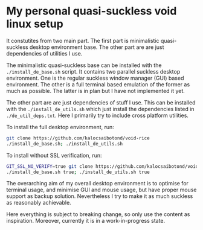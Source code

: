 # My personal quasi-suckless void linux setup

It constutites from two main part.
The first part is minimalistic quasi-suckless desktop environment base.
The other part are are just dependencies of utilities I use.

The minimalistic quasi-suckless base can be installed with the
`./install_de_base.sh` script. It contains two parallel suckless desktop
environment. One is the regular suckless window manager (GUI) based environment.
The other is a full terminal based emulation of the former as much as possible.
The latter is in plan but I have not implemented it yet.

The other part are are just dependencies of stuff I use. This can be installed
with the `./install_de_utils.sh` which just install the dependencies listed
in `./de_util_deps.txt`. Here I primarily try to include cross platform
utilities.

To install the full desktop environment, run:

```bash
git clone https://github.com/kalocsaibotond/void-rice
./install_de_base.sh; ./install_de_utils.sh
```

To install without SSL verification, run:

```bash
GIT_SSL_NO_VERIFY=true git clone https://github.com/kalocsaibotond/void-rice
./install_de_base.sh true; ./install_de_utils.sh true
```

The overarching aim of my overall desktop environment is to optimise for
terminal usage, and minimise GUI and mouse usage, but have proper mouse
support as backup solution. Nevertheless I try to make it as much suckless as
reasonably achievable.

Here everything is subject to breaking change, so only use the content as
inspiration. Moreover, currently it is in a work-in-progress state.
